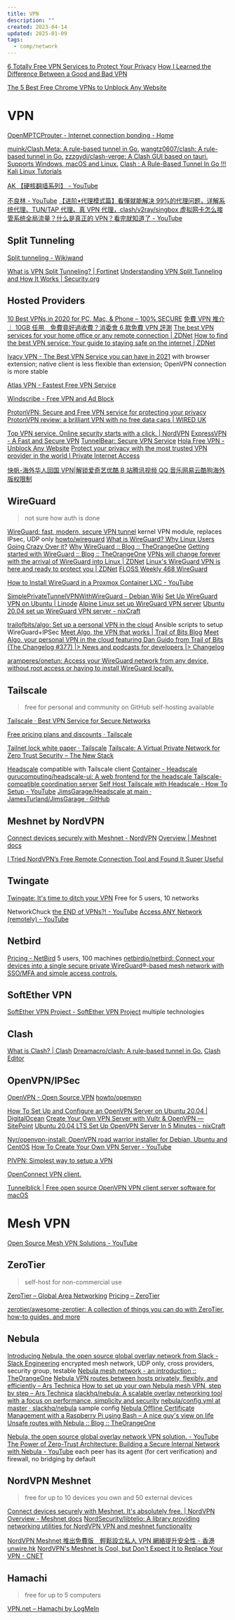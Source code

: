 ```yaml
---
title: VPN
description: ""
created: 2023-04-14
updated: 2025-01-09
tags:
  - comp/network
---
```


[6 Totally Free VPN Services to Protect Your Privacy](https://www.makeuseof.com/tag/7-completely-free-vpn-services-protect-privacy/)
[How I Learned the Difference Between a Good and Bad VPN](https://www.makeuseof.com/difference-between-good-and-bad-vpn/)

[The 5 Best Free Chrome VPNs to Unblock Any Website](https://nira.com/chrome-vpn/)

# VPN

[OpenMPTCProuter - Internet connection bonding - Home](https://www.openmptcprouter.com/)

[muink/Clash.Meta: A rule-based tunnel in Go.](https://github.com/muink/Clash.Meta)
[wangtz0607/clash: A rule-based tunnel in Go.](https://github.com/wangtz0607/clash)
[zzzgydi/clash-verge: A Clash GUI based on tauri. Supports Windows, macOS and Linux.](https://github.com/zzzgydi/clash-verge)
[Clash : A Rule-Based Tunnel In Go !!! Kali Linux Tutorials](https://kalilinuxtutorials.com/clash-2/)

[AK 【硬核翻墙系列】 - YouTube](https://www.youtube.com/playlist?list=PLB_IY29eVwsU8HwEY-qgqZ8F2fNzBKIy-)

[不良林 - YouTube](https://www.youtube.com/@bulianglin)
[【进阶•代理模式篇】看懂就能解决 99%的代理问题，详解系统代理、TUN/TAP 代理、真 VPN 代理，clash/v2ray/singbox 虚拟网卡怎么接管系统全局流量？什么是真正的 VPN？看完就知道了 - YouTube](https://www.youtube.com/watch?v=qItL005LUik)

## Split Tunneling

[Split tunneling - Wikiwand](https://www.wikiwand.com/en/Split%20tunneling)

[What is VPN Split Tunneling? | Fortinet](https://www.fortinet.com/resources/cyberglossary/vpn-split-tunneling)
[Understanding VPN Split Tunneling and How It Works | Security.org](https://www.security.org/vpn/split-tunneling/)

## Hosted Providers

[10 Best VPNs in 2020 for PC, Mac, & Phone – 100% SECURE](https://www.vpnmentor.com/)
[免費 VPN 推介｜ 10GB 任用　免費竟好過收費？消委會 6 款免費 VPN 評測](https://www.hk01.com/%E6%95%B8%E7%A2%BC%E7%94%9F%E6%B4%BB/743212/)
[The best VPN services for your home office or any remote connection | ZDNet](https://www.zdnet.com/article/best-vpn-services/)
[How to find the best VPN service: Your guide to staying safe on the internet | ZDNet](https://www.zdnet.com/article/vpn-services-the-ultimate-guide-to-protecting-your-data-on-the-internet/)

[Ivacy VPN - The Best VPN Service you can have in 2021](https://www.ivacy.com/) with browser extension; native client is less flexible than extension; OpenVPN connection is more stable

[Atlas VPN - Fastest Free VPN Service](https://atlasvpn.com/)

[Windscribe - Free VPN and Ad Block](https://windscribe.com/)

[ProtonVPN: Secure and Free VPN service for protecting your privacy](https://protonvpn.com/)
[ProtonVPN review: a brilliant VPN with no free data caps | WIRED UK](https://www.wired.co.uk/article/proton-vpn-review)

[Top VPN service. Online security starts with a click. | NordVPN](https://nordvpn.com/)
[ExpressVPN - A Fast and Secure VPN](https://www.expressvpn.com/vpnmentor1)
[TunnelBear: Secure VPN Service](https://www.tunnelbear.com/)
[Hola Free VPN - Unblock Any Website](https://hola.org/)
[Protect your privacy with the most trusted VPN provider in the world I Private Internet Access](https://www.privateinternetaccess.com/pages/linus-tech-tips/techquickie)

[快帆-海外华人回国 VPN|解锁爱奇艺优酷 B 站腾讯视频 QQ 音乐网易云酷狗海外版权限制](https://www.speedin.in/)

## WireGuard

> not sure how auth is done

[WireGuard: fast, modern, secure VPN tunnel](https://www.wireguard.com/) kernel VPN module, replaces IPsec, UDP only
[howto/wireguard](https://dn42.net/howto/wireguard)
[What is WireGuard? Why Linux Users Going Crazy Over it?](https://itsfoss.com/wireguard/)
[Why WireGuard :: Blog :: TheOrangeOne](https://theorangeone.net/posts/whyreguard/)
[Getting started with WireGuard :: Blog :: TheOrangeOne](https://theorangeone.net/posts/wireguard-getting-started/)
[VPNs will change forever with the arrival of WireGuard into Linux | ZDNet](https://www.zdnet.com/article/vpns-will-change-forever-with-the-arrival-of-wireguard-into-linux/#ftag=CAD-00-10aag7e)
[Linux's WireGuard VPN is here and ready to protect you | ZDNet](https://www.zdnet.com/google-amp/article/linuxs-wireguard-vpn-is-here-and-ready-to-protect-you/)
[FLOSS Weekly 468 WireGuard](https://twit.tv/shows/floss-weekly/episodes/468)

[How to Install WireGuard in a Proxmox Container LXC - YouTube](https://www.youtube.com/watch?v=i0YjvtZ4nMI)

[SimplePrivateTunnelVPNWithWireGuard - Debian Wiki](https://wiki.debian.org/SimplePrivateTunnelVPNWithWireGuard)
[Set Up WireGuard VPN on Ubuntu | Linode](https://www.linode.com/docs/networking/vpn/set-up-wireguard-vpn-on-ubuntu/)
[Alpine Linux set up WireGuard VPN server](https://www.cyberciti.biz/faq/how-to-set-up-wireguard-vpn-server-on-alpine-linux/amp/)
[Ubuntu 20.04 set up WireGuard VPN server - nixCraft](https://www.cyberciti.biz/faq/ubuntu-20-04-set-up-wireguard-vpn-server/)

[trailofbits/algo: Set up a personal VPN in the cloud](https://github.com/trailofbits/algo) Ansible scripts to setup WireGuard+IPSec
[Meet Algo, the VPN that works | Trail of Bits Blog](https://blog.trailofbits.com/2016/12/12/meet-algo-the-vpn-that-works/)
[Meet Algo, your personal VPN in the cloud featuring Dan Guido from Trail of Bits (The Changelog #377) |> News and podcasts for developers |> Changelog](https://changelog.com/podcast/377)

[aramperes/onetun: Access your WireGuard network from any device, without root access or having to install WireGuard locally.](https://github.com/aramperes/onetun)

## Tailscale

> free for personal and community on GitHub
> self-hosting available

[Tailscale · Best VPN Service for Secure Networks](https://tailscale.com/)

[Free pricing plans and discounts · Tailscale](https://tailscale.com/kb/1154/free-plans-discounts/)

[Tailnet lock white paper · Tailscale](https://tailscale.com/kb/1230/tailnet-lock-whitepaper/)
[Tailscale: A Virtual Private Network for Zero Trust Security – The New Stack](https://thenewstack.io/tailscale-a-virtual-private-network-for-zero-trust-security/)

[Headscale](https://headscale.net/) compatible with Tailscale client
[Container - Headscale](https://headscale.net/running-headscale-container/)
[gurucomputing/headscale-ui: A web frontend for the headscale Tailscale-compatible coordination server](https://github.com/gurucomputing/headscale-ui)
[Self Host Tailscale with Headscale - How To Setup - YouTube](https://www.youtube.com/watch?v=OECp6Pj2ihg)
[JimsGarage/Headscale at main · JamesTurland/JimsGarage · GitHub](https://github.com/JamesTurland/JimsGarage/tree/main/Headscale)

## Meshnet by NordVPN

[Connect devices securely with Meshnet - NordVPN](https://nordvpn.com/meshnet/)
[Overview | Meshnet docs](https://meshnet.nordvpn.com/)

[I Tried NordVPN’s Free Remote Connection Tool and Found It Super Useful](https://www.makeuseof.com/nordvpn-remote-sharing-tool-useful/)

## Twingate

[Twingate: It's time to ditch your VPN](https://www.twingate.com/)
Free for 5 users, 10 networks

NetworkChuck
[the END of VPNs?! - YouTube](https://www.youtube.com/watch?v=IYmXPF3XUwo)
[Access ANY Network (remotely) - YouTube](https://www.youtube.com/watch?v=1lZ3FQSv-wI)

## Netbird

[Pricing - NetBird](https://netbird.io/pricing) 5 users, 100 machines
[netbirdio/netbird: Connect your devices into a single secure private WireGuard®-based mesh network with SSO/MFA and simple access controls.](https://github.com/netbirdio/netbird)

## SoftEther VPN

[SoftEther VPN Project - SoftEther VPN Project](https://www.softether.org/)
multiple technologies

## Clash

[What is Clash? | Clash](https://dreamacro.github.io/clash/)
[Dreamacro/clash: A rule-based tunnel in Go.](https://github.com/Dreamacro/clash)
[Clash Editor](https://clash.skk.moe/general)

## OpenVPN/IPSec

[OpenVPN - Open Source VPN](https://openvpn.net/)
[howto/openvpn](https://dn42.net/howto/openvpn)

[How To Set Up and Configure an OpenVPN Server on Ubuntu 20.04 | DigitalOcean](https://www.digitalocean.com/community/tutorials/how-to-set-up-and-configure-an-openvpn-server-on-ubuntu-20-04)
[Create Your Own VPN Server with Vultr & OpenVPN — SitePoint](https://www.sitepoint.com/create-your-own-vpn-server/)
[Ubuntu 20.04 LTS Set Up OpenVPN Server In 5 Minutes - nixCraft](https://www.cyberciti.biz/faq/ubuntu-20-04-lts-set-up-openvpn-server-in-5-minutes/)

[Nyr/openvpn-install: OpenVPN road warrior installer for Debian, Ubuntu and CentOS](https://github.com/Nyr/openvpn-install/)
[How To Create Your Own VPN Server - YouTube](https://www.youtube.com/watch?v=6w3DquIB8yE)

[PIVPN: Simplest way to setup a VPN](https://www.pivpn.io/)

[OpenConnect VPN client.](https://www.infradead.org/openconnect/)

[Tunnelblick | Free open source OpenVPN VPN client server software for macOS](https://tunnelblick.net/)

# Mesh VPN

[Open Source Mesh VPN Solutions - YouTube](https://www.youtube.com/watch?v=QfcwiSkV_AU)

## ZeroTier

> self-host for non-commercial use

[ZeroTier – Global Area Networking](https://www.zerotier.com/)
[Pricing – ZeroTier](https://www.zerotier.com/pricing/)

[zerotier/awesome-zerotier: A collection of things you can do with ZeroTier, how-to guides, and more](https://github.com/zerotier/awesome-zerotier)

## Nebula

[Introducing Nebula, the open source global overlay network from Slack - Slack Engineering](https://slack.engineering/introducing-nebula-the-open-source-global-overlay-network-from-slack/) encrypted mesh network, UDP only, cross providers, security group, testable
[Nebula mesh network - an introduction :: TheOrangeOne](https://theorangeone.net/posts/nebula-intro/)
[Nebula VPN routes between hosts privately, flexibly, and efficiently – Ars Technica](https://arstechnica.com/gadgets/2019/12/nebula-vpn-routes-between-hosts-privately-flexibly-and-efficiently/amp/)
[How to set up your own Nebula mesh VPN, step by step – Ars Technica](https://arstechnica.com/gadgets/2019/12/how-to-set-up-your-own-nebula-mesh-vpn-step-by-step/amp/)
[slackhq/nebula: A scalable overlay networking tool with a focus on performance, simplicity and security](https://github.com/slackhq/nebula)
[nebula/config.yml at master · slackhq/nebula](https://github.com/slackhq/nebula/blob/master/examples/config.yml) sample config
[Nebula Offline Certificate Management with a Raspberry Pi using Bash – A nice guy's view on life](https://jon.sprig.gs/blog/post/2234)
[Unsafe routes with Nebula :: Blog :: TheOrangeOne](https://theorangeone.net/posts/nebula-unsafe-routes/)

[Nebula, the open source global overlay network VPN solution. - YouTube](https://www.youtube.com/watch?v=94KYUhUI1G0)
[The Power of Zero-Trust Architecture: Building a Secure Internal Network with Nebula - YouTube](https://www.youtube.com/watch?v=aImSCypCsuw) each peer has its agent (for cert verification) and firewall, no bridging by default

## NordVPN Meshnet

> free for up to 10 devices you own and 50 external devices

[Connect devices securely with Meshnet. It's absolutely free. | NordVPN](https://nordvpn.com/meshnet/)
[Overview - Meshnet docs](https://meshnet.nordvpn.com/)
[NordSecurity/libtelio: A library providing networking utilities for NordVPN VPN and meshnet functionality](https://github.com/NordSecurity/libtelio)

[NordVPN Meshnet 推出免費版　輕鬆設立私人 VPN 網絡提升安全性 - 香港 unwire.hk](https://unwire.hk/2023/04/11/nordvpn-meshnet/life-tech/)
[NordVPN's Meshnet Is Cool, but Don't Expect It to Replace Your VPN - CNET](https://www.cnet.com/tech/services-and-software/nordvpns-meshnet-is-cool-but-dont-expect-it-to-replace-your-vpn/)

## Hamachi

> free for up to 5 computers

[VPN.net – Hamachi by LogMeIn](https://www.vpn.net/)
